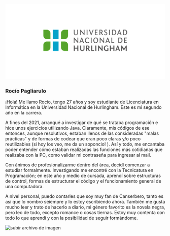 ![Logo UNAHUR](./assets/UNAHUR.png)

### Rocío Pagliarulo

¡Hola! Me llamo Rocío, tengo 27 años y soy estudiante de Licenciatura en Informática en la Universidad Nacional de Hurlingham. Este es mi segundo año en la carrera. 

A fines del 2021, arranqué a investigar de qué se trataba programación e hice unos ejercicios utilizando Java. Claramente, mis códigos de ese entonces, aunque resolutivos, estaban llenos de las consideradas "malas prácticas" y de formas de codear que eran poco claras y/o poco reutilizables (si hoy los veo, me da un soponcio! ). Así y todo, me encantaba poder entender cómo estaban realizadas las funciones más cotidianas que realizaba con la PC, como validar mi contraseña para ingresar al mail. 

Con ánimos de profesionalizarme dentro del área, decidí comenzar a estudiar formalmente. Investigando me encontré con la Tecnicatura en Programación; en este año y medio de cursada, aprendí sobre estructuras de control, formas de estructurar el código y el funcionamiento general de una computadora. 

A nivel personal, puedo contarles que soy muy fan de Canserbero, tanto es así que lo nombro seiempre y lo estoy escribiendo ahora. También me gusta mucho leer y trato de hacerlo a diario, mi género favorito es la novela negra, pero leo de todo, excepto romance o cosas tiernas. 
Estoy muy contenta con todo lo que aprendí y con la posibilidad de seguir formándome.


![subir archivo de imagen](imagen.jpg)
